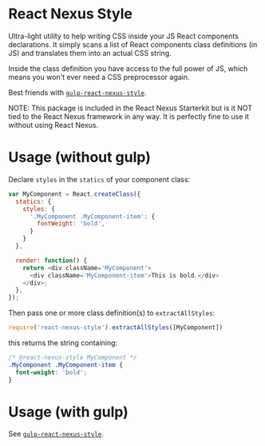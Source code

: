React Nexus Style
=================

Ultra-light utility to help writing CSS inside your JS React components declarations.
It simply scans a list of React components class definitions (in JS) and translates them into an actual CSS string.

Inside the class definition you have access to the full power of JS, which means you won't ever need a CSS preprocessor again.

Best friends with [`gulp-react-nexus-style`](https://github.com/elierotenberg/gulp-react-nexus-style).

NOTE: This package is included in the React Nexus Starterkit but is it NOT tied to the React Nexus framework in any way. It is perfectly fine to use it without using React Nexus.

Usage (without gulp)
====================

Declare `styles` in the `statics` of your component class:
```js
var MyComponent = React.createClass({
  statics: {
    styles: {
      '.MyComponent .MyComponent-item': {
        fontWeight: 'bold',
      }
    }
  },

  render: function() {
    return <div className='MyComponent'>
      <div className='MyComponent-item'>This is bold.</div>
    </div>;
  },
});
```

Then pass one or more class definition(s) to `extractAllStyles`:
```js
require('react-nexus-style').extractAllStyles([MyComponent])
```

this returns the string containing:

```css
/* @react-nexus-style MyComponent */
.MyComponent .MyComponent-item {
  font-weight: 'bold';
}
```

Usage (with gulp)
=================

See [`gulp-react-nexus-style`](https://github.com/elierotenberg/gulp-react-nexus-style).
